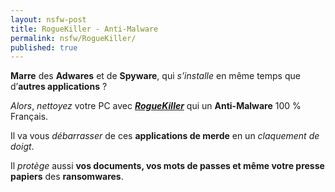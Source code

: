 ```yaml
---
layout: nsfw-post
title: RogueKiller - Anti-Malware
permalink: nsfw/RogueKiller/
published: true
---
```


**Marre** des **Adwares** et de **Spyware**, qui *s’installe* en même temps que d’**autres applications** ?  

*Alors*, *nettoyez* votre PC avec ***[RogueKiller](https://www.adlice.com/fr/roguekiller/)*** qui un **Anti-Malware** 100 % Français.

Il va vous *débarrasser* de ces **applications de merde** en un *claquement de doigt*.

Il *protège* aussi **vos documents, vos mots de passes et même votre presse papiers** des **ransomwares**.
